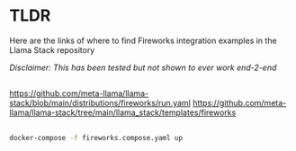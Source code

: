 # TLDR

Here are the links of where to find Fireworks integration examples in the Llama Stack repository

*Disclaimer: This has been tested but not shown to ever work end-2-end*  

##

https://github.com/meta-llama/llama-stack/blob/main/distributions/fireworks/run.yaml
https://github.com/meta-llama/llama-stack/tree/main/llama_stack/templates/fireworks

##

```sh
docker-compose -f fireworks.compose.yaml up
```
